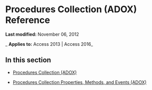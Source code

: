 
# Procedures Collection (ADOX) Reference

 **Last modified:** November 06, 2012

 _ **Applies to:** Access 2013 | Access 2016_

## In this section


- [Procedures Collection (ADOX)](e1ca53ad-1213-b514-e015-e18c2ab15e23.md)
    
- [Procedures Collection Properties, Methods, and Events (ADOX)](648777e6-87aa-e568-ba9a-f6f8070f6ee1.md)
    
